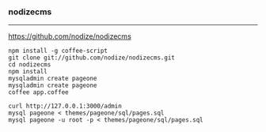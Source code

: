 ### nodizecms
---
https://github.com/nodize/nodizecms

```
npm install -g coffee-script
git clone git://github.com/nodize/nodizecms.git
cd nodizecms
npm install
mysqladmin create pageone
mysqladmin create pageone
coffee app.coffee

curl http://127.0.0.1:3000/admin
mysql pageone < themes/pageone/sql/pages.sql
mysql pageone -u root -p < themes/pageone/sql/pages.sql
```

```
```

```
```


